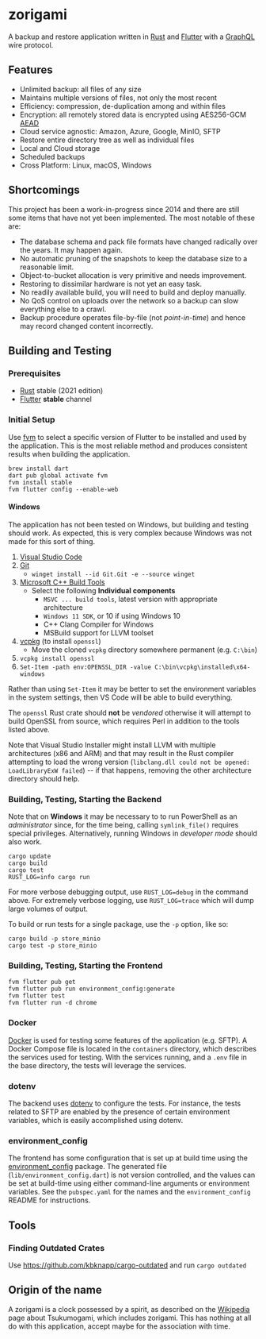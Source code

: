 # zorigami

A backup and restore application written in [Rust](https://www.rust-lang.org) and [Flutter](https://flutter.dev) with a [GraphQL](https://graphql.org) wire protocol.

## Features

* Unlimited backup: all files of any size
* Maintains multiple versions of files, not only the most recent
* Efficiency: compression, de-duplication among and within files
* Encryption: all remotely stored data is encrypted using AES256-GCM [AEAD](https://en.wikipedia.org/wiki/Authenticated_encryption)
* Cloud service agnostic: Amazon, Azure, Google, MinIO, SFTP
* Restore entire directory tree as well as individual files
* Local and Cloud storage
* Scheduled backups
* Cross Platform: Linux, macOS, Windows

## Shortcomings

This project has been a work-in-progress since 2014 and there are still some items that have not yet been implemented. The most notable of these are:

* The database schema and pack file formats have changed radically over the years. It may happen again.
* No automatic pruning of the snapshots to keep the database size to a reasonable limit.
* Object-to-bucket allocation is very primitive and needs improvement.
* Restoring to dissimilar hardware is not yet an easy task.
* No readily available build, you will need to build and deploy manually.
* No QoS control on uploads over the network so a backup can slow everything else to a crawl.
* Backup procedure operates file-by-file (not _point-in-time_) and hence may record changed content incorrectly.

## Building and Testing

### Prerequisites

* [Rust](https://www.rust-lang.org) stable (2021 edition)
* [Flutter](https://flutter.dev) **stable** channel

### Initial Setup

Use [fvm](https://pub.dev/packages/fvm) to select a specific version of Flutter
to be installed and used by the application. This is the most reliable method
and produces consistent results when building the application.

```shell
brew install dart
dart pub global activate fvm
fvm install stable
fvm flutter config --enable-web
```

#### Windows

The application has not been tested on Windows, but building and testing should work. As expected, this is very complex because Windows was not made for this sort of thing.

1. [Visual Studio Code](https://code.visualstudio.com/)
1. [Git](https://git-scm.com/)
    * `winget install --id Git.Git -e --source winget`
1. [Microsoft C++ Build Tools](https://visualstudio.microsoft.com/visual-cpp-build-tools/)
    * Select the following **Individual components**
        - `MSVC ... build tools`, latest version with appropriate architecture
        - `Windows 11 SDK`, or 10 if using Windows 10
        - C++ Clang Compiler for Windows
        - MSBuild support for LLVM toolset
1. [vcpkg](https://github.com/Microsoft/vcpkg) (to install `openssl`)
    * Move the cloned `vcpkg` directory somewhere permanent (e.g. `C:\bin`)
1. `vcpkg install openssl`
1. `Set-Item -path env:OPENSSL_DIR -value C:\bin\vcpkg\installed\x64-windows`

Rather than using `Set-Item` it may be better to set the environment variables in the system settings, then VS Code will be able to build everything.

The `openssl` Rust crate should **not** be _vendored_ otherwise it will attempt to build OpenSSL from source, which requires Perl in addition to the tools listed above.

Note that Visual Studio Installer might install LLVM with multiple architectures (x86 and ARM) and that may result in the Rust compiler attempting to load the wrong version (`libclang.dll could not be opened: LoadLibraryExW failed`) -- if that happens, removing the other architecture directory should help.

### Building, Testing, Starting the Backend

Note that on **Windows** it may be necessary to to run PowerShell as an _administrator_ since, for the time being, calling `symlink_file()` requires special privileges. Alternatively, running Windows in _developer mode_ should also work.

```shell
cargo update
cargo build
cargo test
RUST_LOG=info cargo run
```

For more verbose debugging output, use `RUST_LOG=debug` in the command above.
For extremely verbose logging, use `RUST_LOG=trace` which will dump large
volumes of output.

To build or run tests for a single package, use the `-p` option, like so:

```shell
cargo build -p store_minio
cargo test -p store_minio
```

### Building, Testing, Starting the Frontend

```shell
fvm flutter pub get
fvm flutter pub run environment_config:generate
fvm flutter test
fvm flutter run -d chrome
```

### Docker

[Docker](https://www.docker.com) is used for testing some features of the
application (e.g. SFTP). A Docker Compose file is located in the `containers`
directory, which describes the services used for testing. With the services
running, and a `.env` file in the base directory, the tests will leverage the
services.

### dotenv

The backend uses [dotenv](https://github.com/dotenv-rs/dotenv) to configure the
tests. For instance, the tests related to SFTP are enabled by the presence of
certain environment variables, which is easily accomplished using dotenv.

### environment_config

The frontend has some configuration that is set up at build time using the
[environment_config](https://pub.dev/packages/environment_config) package. The
generated file (`lib/environment_config.dart`) is not version controlled, and
the values can be set at build-time using either command-line arguments or
environment variables. See the `pubspec.yaml` for the names and the
`environment_config` README for instructions.

## Tools

### Finding Outdated Crates

Use https://github.com/kbknapp/cargo-outdated and run `cargo outdated`

## Origin of the name

A zorigami is a clock possessed by a spirit, as described on the
[Wikipedia](https://en.wikipedia.org/wiki/Tsukumogami) page about
Tsukumogami, which includes zorigami. This has nothing at all do with
this application, accept maybe for the association with time.
